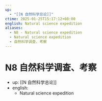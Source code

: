 ```yaml
---
up:
  - "[[N 自然科学总论]]"
ctime: 2025-01-25T15:17:12+08:00
english: Natural science expedition
aliases:
  - N8 - Natural science expedition
  - Natural science expedition
  - 自然科学调查、考察
---
```


# N8 自然科学调查、考察

- up: [[N 自然科学总论]]
- english:
	- Natural science expedition
